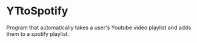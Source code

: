 # YTtoSpotify
Program that automatically takes a user's Youtube video playlist and adds them to a spotify playlist. 
